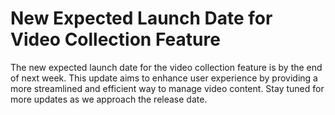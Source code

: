 # New Expected Launch Date for Video Collection Feature

The new expected launch date for the video collection feature is by the end of next week. This update aims to enhance user experience by providing a more streamlined and efficient way to manage video content. Stay tuned for more updates as we approach the release date.